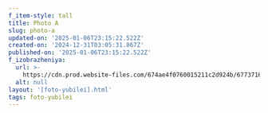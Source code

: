 ```yaml
---
f_item-style: tall
title: Photo A
slug: photo-a
updated-on: '2025-01-06T23:15:22.522Z'
created-on: '2024-12-31T03:05:31.867Z'
published-on: '2025-01-06T23:15:22.522Z'
f_izobrazheniya:
  url: >-
    https://cdn.prod.website-files.com/674ae4f0760015211c2d924b/6773716f904535d5aa494d6a_XXjhj1Q1lE.jpg
  alt: null
layout: '[foto-yubilei].html'
tags: foto-yubilei
---
```



